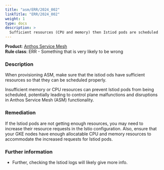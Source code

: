 ```yaml
---
title: "asm/ERR/2024_002"
linkTitle: "ERR/2024_002"
weight: 1
type: docs
description: >
  Sufficient resources (CPU and memory) then Istiod pods are scheduled.
---
```


**Product**: [Anthos Service Mesh](https://cloud.google.com/anthos)\
**Rule class**: ERR - Something that is very likely to be wrong

### Description

When provisioning ASM, make sure that the istiod ods have sufficient resources
so that they can be scheduled properly.

Insufficient memory or CPU resources can prevent Istiod pods from being
scheduled, potentially leading to control plane malfunctions and disruptions in
Anthos Service Mesh (ASM) functionality.

### Remediation

If the Istiod pods are not getting enough resources, you may need to increase
their resource requests in the Istio configuration. Also, ensure that your GKE nodes
have enough allocatable CPU and memory resources to accommodate the increased
requests for Istiod pods.

### Further information

- Further, checking the Istiod logs will likely give more info.
